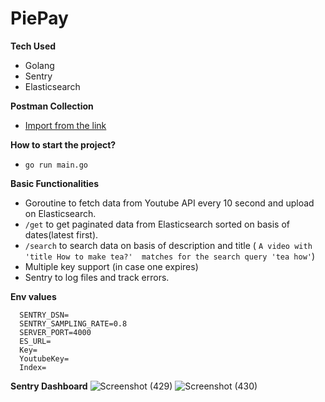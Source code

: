 # PiePay

**Tech Used**
* Golang 
* Sentry
* Elasticsearch

**Postman Collection**
* [Import from the link](https://www.getpostman.com/collections/09fbd18d2eee5e446a64)

**How to start the project?**
* ```go run main.go```

**Basic Functionalities**
* Goroutine to fetch data from Youtube API every 10 second and upload on Elasticsearch.
* ```/get``` to get paginated data from Elasticsearch sorted on basis of dates(latest first).
* ```/search``` to search data on basis of description and title ( ```A video with 'title How to make tea?'  matches for the search query 'tea how'```)  
* Multiple key support (in case one expires)
* Sentry to log files and track errors.

**Env values**
  ```APP_ENV=PROD
    SENTRY_DSN=
    SENTRY_SAMPLING_RATE=0.8
    SERVER_PORT=4000
    ES_URL=
    Key=
    YoutubeKey=
    Index=
```
**Sentry Dashboard**
![Screenshot (429)](https://user-images.githubusercontent.com/60891544/173463417-1ef75f39-3249-41be-a690-638da76a5452.png)
![Screenshot (430)](https://user-images.githubusercontent.com/60891544/173463424-db8c0dc5-811c-418e-a75d-9d3e328e3719.png)
